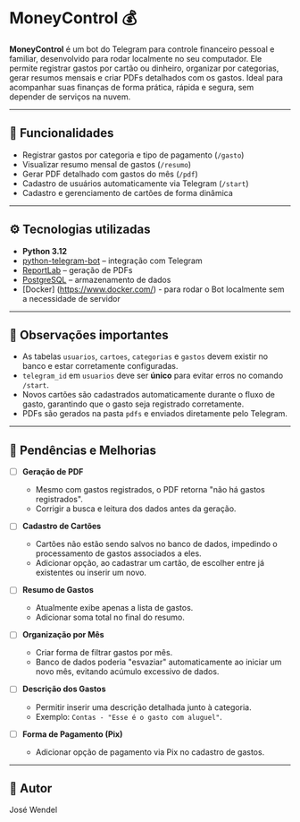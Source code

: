 # MoneyControl 💰

**MoneyControl** é um bot do Telegram para controle financeiro pessoal e familiar, desenvolvido para rodar localmente no seu computador.
Ele permite registrar gastos por cartão ou dinheiro, organizar por categorias, gerar resumos mensais e criar PDFs detalhados com os gastos.
Ideal para acompanhar suas finanças de forma prática, rápida e segura, sem depender de serviços na nuvem.

---

## 🚀 Funcionalidades
- Registrar gastos por categoria e tipo de pagamento (`/gasto`)  
- Visualizar resumo mensal de gastos (`/resumo`)  
- Gerar PDF detalhado com gastos do mês (`/pdf`)  
- Cadastro de usuários automaticamente via Telegram (`/start`)  
- Cadastro e gerenciamento de cartões de forma dinâmica  

---

## ⚙️ Tecnologias utilizadas
- **Python 3.12**  
- [python-telegram-bot](https://python-telegram-bot.org/) – integração com Telegram  
- [ReportLab](https://www.reportlab.com/) – geração de PDFs  
- [PostgreSQL](https://www.postgresql.org/) – armazenamento de dados
- [Docker] (https://www.docker.com/) -  para rodar o Bot localmente sem a necessidade de servidor 

---

## 📌 Observações importantes
- As tabelas `usuarios`, `cartoes`, `categorias` e `gastos` devem existir no banco e estar corretamente configuradas.  
- `telegram_id` em `usuarios` deve ser **único** para evitar erros no comando `/start`.  
- Novos cartões são cadastrados automaticamente durante o fluxo de gasto, garantindo que o gasto seja registrado corretamente.  
- PDFs são gerados na pasta `pdfs` e enviados diretamente pelo Telegram.  

---
## 📌 Pendências e Melhorias

- [ ] **Geração de PDF**  
  - Mesmo com gastos registrados, o PDF retorna "não há gastos registrados".  
  - Corrigir a busca e leitura dos dados antes da geração.

- [ ] **Cadastro de Cartões**  
  - Cartões não estão sendo salvos no banco de dados, impedindo o processamento de gastos associados a eles.  
  - Adicionar opção, ao cadastrar um cartão, de escolher entre já existentes ou inserir um novo.

- [ ] **Resumo de Gastos**  
  - Atualmente exibe apenas a lista de gastos.  
  - Adicionar soma total no final do resumo.

- [ ] **Organização por Mês**  
  - Criar forma de filtrar gastos por mês.  
  - Banco de dados poderia "esvaziar" automaticamente ao iniciar um novo mês, evitando acúmulo excessivo de dados.

- [ ] **Descrição dos Gastos**  
  - Permitir inserir uma descrição detalhada junto à categoria.  
  - Exemplo: `Contas - "Esse é o gasto com aluguel"`.

- [ ] **Forma de Pagamento (Pix)**  
  - Adicionar opção de pagamento via Pix no cadastro de gastos.
---

## 👤 Autor
José Wendel
